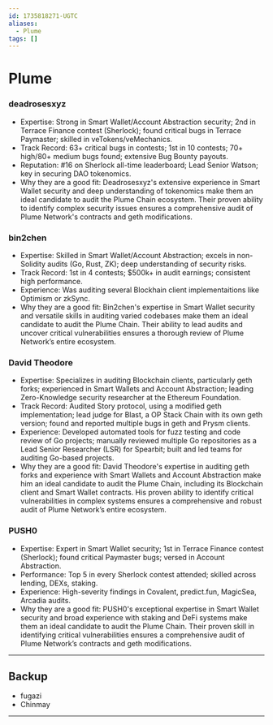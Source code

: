 ```yaml
---
id: 1735818271-UGTC
aliases:
  - Plume
tags: []
---
```


# Plume

### deadrosesxyz
- Expertise: Strong in Smart Wallet/Account Abstraction security; 2nd in Terrace Finance contest (Sherlock); found critical bugs in Terrace Paymaster; skilled in veTokens/veMechanics.
- Track Record: 63+ critical bugs in contests; 1st in 10 contests; 70+ high/80+ medium bugs found; extensive Bug Bounty payouts.
- Reputation: #16 on Sherlock all-time leaderboard; Lead Senior Watson; key in securing DAO tokenomics.
- Why they are a good fit: Deadrosesxyz's extensive experience in Smart Wallet security and deep understanding of tokenomics make them an ideal candidate to audit the Plume Chain ecosystem. Their proven ability to identify complex security issues ensures a comprehensive audit of Plume Network's contracts and geth modifications.

### bin2chen
- Expertise: Skilled in Smart Wallet/Account Abstraction; excels in non-Solidity audits (Go, Rust, ZK); deep understanding of security risks.
- Track Record: 1st in 4 contests; $500k+ in audit earnings; consistent high performance. 
- Experience: Was auditing several Blockhain client implementaitions like Optimism or zkSync.
- Why they are a good fit: Bin2chen's expertise in Smart Wallet security and versatile skills in auditing varied codebases make them an ideal candidate to audit the Plume Chain. Their ability to lead audits and uncover critical vulnerabilities ensures a thorough review of Plume Network’s entire ecosystem.

### David Theodore
- Expertise: Specializes in auditing Blockchain clients, particularly geth forks; experienced in Smart Wallets and Account Abstraction; leading Zero-Knowledge security researcher at the Ethereum Foundation.
- Track Record: Audited Story protocol, using a modified geth implementation; lead judge for Blast, a OP Stack Chain with its own geth version; found and reported multiple bugs in geth and Prysm clients.
- Experience: Developed automated tools for fuzz testing and code review of Go projects; manually reviewed multiple Go repositories as a Lead Senior Researcher (LSR) for Spearbit; built and led teams for auditing Go-based projects.
- Why they are a good fit: David Theodore's expertise in auditing geth forks and experience with Smart Wallets and Account Abstraction make him an ideal candidate to audit the Plume Chain, including its Blockchain client and Smart Wallet contracts. His proven ability to identify critical vulnerabilities in complex systems ensures a comprehensive and robust audit of Plume Network’s entire ecosystem.

### PUSH0
- Expertise: Expert in Smart Wallet security; 1st in Terrace Finance contest (Sherlock); found critical Paymaster bugs; versed in Account Abstraction.
- Performance: Top 5 in every Sherlock contest attended; skilled across lending, DEXs, staking.
- Experience: High-severity findings in Covalent, predict.fun, MagicSea, Arcadia audits.
- Why they are a good fit: PUSH0's exceptional expertise in Smart Wallet security and broad experience with staking and DeFi systems make them an ideal candidate to audit the Plume Chain. Their proven skill in identifying critical vulnerabilities ensures a comprehensive audit of Plume Network’s contracts and geth modifications.



---

## Backup

- fugazi
- Chinmay

---